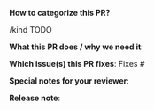 **How to categorize this PR?**
<!--
Please select a kind for this pull request. This helps the community categorizing it.
Replace the below TODO or exchange the existing identifiers with those that fit best in your opinion.
If multiple identifiers make sense you can also state the command multiple times, e.g.
  /kind api-change
  /kind cleanup
  ...

"/kind" identifiers:     api-change|bug|cleanup|discussion|enhancement|epic|flake|impediment|poc|post-mortem|question|regression|task|technical-debt|test
-->
/kind TODO

**What this PR does / why we need it**:

**Which issue(s) this PR fixes**:
Fixes #

**Special notes for your reviewer**:

**Release note**:
<!--  Write your release note:
1. Enter your release note in the below block.
2. If no release note is required, just write "NONE" within the block.

Format of block header: <category> <target_group>
Possible values:
- category:       breaking|feature|bugfix|doc|other
- target_group:   user|operator|developer|dependency
-->
```other operator

```
